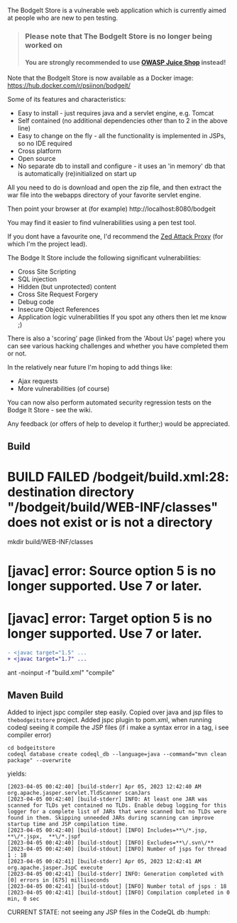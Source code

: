 The BodgeIt Store is a vulnerable web application which is currently aimed at people who are new to pen testing.

> ### Please note that The BodgeIt Store is no longer being worked on
> #### You are strongly recommended to use [OWASP Juice Shop](https://www.owasp.org/index.php/OWASP_Juice_Shop_Project) instead!

Note that the BodgeIt Store is now available as a Docker image: https://hub.docker.com/r/psiinon/bodgeit/ 

Some of its features and characteristics:
* Easy to install - just requires java and a servlet engine, e.g. Tomcat
* Self contained (no additional dependencies other than to 2 in the above line)
* Easy to change on the fly - all the functionality is implemented in JSPs, so no IDE required
* Cross platform
* Open source
* No separate db to install and configure - it uses an 'in memory' db that is automatically (re)initialized on start up

All you need to do is download and open the zip file, and then extract the war file into the webapps directory of your favorite servlet engine.

Then point your browser at (for example) http://localhost:8080/bodgeit

You may find it easier to find vulnerabilities using a pen test tool.

If you dont have a favourite one, I'd recommend the [Zed Attack Proxy](https://www.owasp.org/index.php/ZAP) (for which I'm the project lead).

The Bodge It Store include the following significant vulnerabilities:
* Cross Site Scripting
* SQL injection
* Hidden (but unprotected) content
* Cross Site Request Forgery
* Debug code
* Insecure Object References
* Application logic vulnerabilities If you spot any others then let me know ;)

There is also a 'scoring' page (linked from the 'About Us' page) where you can see various hacking challenges and whether you have completed them or not.

In the relatively near future I'm hoping to add things like:
* Ajax requests
* More vulnerabilities (of course)

You can now also perform automated security regression tests on the Bodge It Store - see the wiki.

Any feedback (or offers of help to develop it further;) would be appreciated.

## Build

# BUILD FAILED /bodgeit/build.xml:28: destination directory "/bodgeit/build/WEB-INF/classes" does not exist or is not a directory
mkdir build/WEB-INF/classes

#    [javac] error: Source option 5 is no longer supported. Use 7 or later.
#    [javac] error: Target option 5 is no longer supported. Use 7 or later.
```diff
- <javac target="1.5" ...
+ <javac target="1.7" ...
```
ant -noinput -f "build.xml" "compile"

## Maven Build
Added to inject jspc compiler step easily. Copied over java and jsp files to `thebodgeitstore` project.  Added jspc plugin to pom.xml, when running codeql seeing it compile the JSP files (if i make a syntax error in a tag, i see compiler error)

```
cd bodgeitstore
codeql database create codeql_db --language=java --command="mvn clean package" --overwrite
```

yields:

```[2023-04-05 00:42:40] [build-stdout] [INFO] --- jspc:3.2.0:compile (jspc) @ thebodgeitstore ---
[2023-04-05 00:42:40] [build-stderr] Apr 05, 2023 12:42:40 AM org.apache.jasper.servlet.TldScanner scanJars
[2023-04-05 00:42:40] [build-stderr] INFO: At least one JAR was scanned for TLDs yet contained no TLDs. Enable debug logging for this logger for a complete list of JARs that were scanned but no TLDs were found in them. Skipping unneeded JARs during scanning can improve startup time and JSP compilation time.
[2023-04-05 00:42:40] [build-stdout] [INFO] Includes=**\/*.jsp, **\/*.jspx,  **\/*.jspf
[2023-04-05 00:42:40] [build-stdout] [INFO] Excludes=**\/.svn\/**
[2023-04-05 00:42:40] [build-stdout] [INFO] Number of jsps for thread 1 : 18
[2023-04-05 00:42:41] [build-stderr] Apr 05, 2023 12:42:41 AM org.apache.jasper.JspC execute
[2023-04-05 00:42:41] [build-stderr] INFO: Generation completed with [0] errors in [675] milliseconds
[2023-04-05 00:42:41] [build-stdout] [INFO] Number total of jsps : 18
[2023-04-05 00:42:41] [build-stdout] [INFO] Compilation completed in 0 min, 0 sec
```

CURRENT STATE: not seeing any JSP files in the CodeQL db :humph: